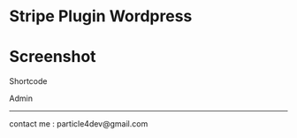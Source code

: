 <h1>Stripe Plugin Wordpress</h1>

<h1>Screenshot</h1>
Shortcode
<img src="https://raw.github.com/particle4dev/stripe-plugin-wordpress/master/screenshot/shortcode01.png" alt="" style="max-width:100%;">
<img src="https://raw.github.com/particle4dev/stripe-plugin-wordpress/master/screenshot/shortcode02.png" alt="" style="max-width:100%;">
     
Admin
<img src="https://raw.github.com/particle4dev/stripe-plugin-wordpress/master/screenshot/stripe_settings.png" alt="" style="max-width:100%;">
<img src="https://raw.github.com/particle4dev/stripe-plugin-wordpress/master/screenshot/email_setting.png" alt="" style="max-width:100%;">
<img src="https://raw.github.com/particle4dev/stripe-plugin-wordpress/master/screenshot/custom_gifts.png" alt="" style="max-width:100%;">
<img src="https://raw.github.com/particle4dev/stripe-plugin-wordpress/master/screenshot/giftcode.png" alt="" style="max-width:100%;">
  
<hr/>
contact me : particle4dev@gmail.com
